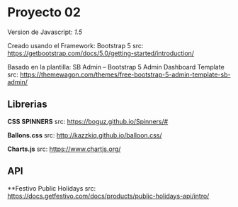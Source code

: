 # Proyecto 02
Version de Javascript: *1.5*

Creado usando el Framework: Bootstrap 5
src: https://getbootstrap.com/docs/5.0/getting-started/introduction/

Basado en la plantilla: SB Admin – Bootstrap 5 Admin Dashboard Template
src: https://themewagon.com/themes/free-bootstrap-5-admin-template-sb-admin/


## Librerias

**CSS SPINNERS**
src: https://boguz.github.io/Spinners/#

**Ballons.css**
src: http://kazzkiq.github.io/balloon.css/

**Charts.js**
src: https://www.chartjs.org/


## API

**Festivo Public Holidays
src: https://docs.getfestivo.com/docs/products/public-holidays-api/intro/